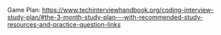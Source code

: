 Game Plan: https://www.techinterviewhandbook.org/coding-interview-study-plan/#the-3-month-study-plan---with-recommended-study-resources-and-practice-question-links